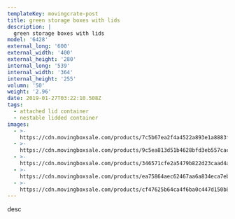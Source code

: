 ```yaml
---
templateKey: movingcrate-post
title: green storage boxes with lids
description: |
  green storage boxes with lids
model: '6428'
external_long: '600'
external_width: '400'
external_height: '280'
internal_long: '539'
internal_width: '364'
internal_height: '255'
volumn: '50'
weight: '2.96'
date: 2019-01-27T03:22:10.508Z
tags:
  - attached lid container
  - nestable lidded container
images:
  - >-
    https://cdn.movingboxsale.com/products/7c5b67ea2f4a4522a893e1a8883f238c.jpg
  - >-
    https://cdn.movingboxsale.com/products/9c5ea813d51b4628bfd3eb557cacf353.jpg
  - >-
    https://cdn.movingboxsale.com/products/346571cfe2a5479b822d23caad4a372a.jpg
  - >-
    https://cdn.movingboxsale.com/products/ea75864aec62467aa6a834eca7eb21f6.jpg
  - >-
    https://cdn.movingboxsale.com/products/cf47625b64ca4f6ba0c447d150b80eec.jpg
---
```

desc
